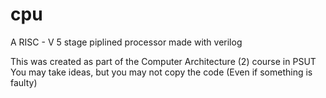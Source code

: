 # cpu
A RISC - V 5 stage piplined processor made with verilog

This was created as part of the Computer Architecture (2) course in PSUT
You may take ideas, but you may not copy the code (Even if something is faulty)
